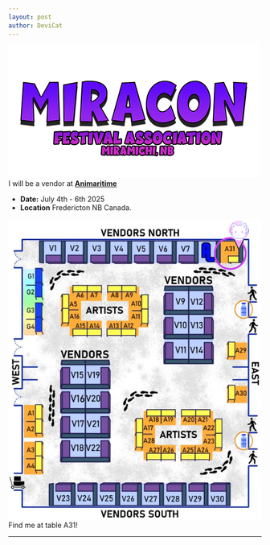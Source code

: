 ```yaml
---
layout: post
author: DeviCat
---
```


![](/img/MiraCon2025.png)
I will be a vendor at **[Animaritime](https://www.facebook.com/animaritimecon)**

<!--card-->

- **Date:** July 4th - 6th 2025
- **Location** Fredericton NB Canada.

![](/img/animaritime_map.png)
Find me at table A31!

---
